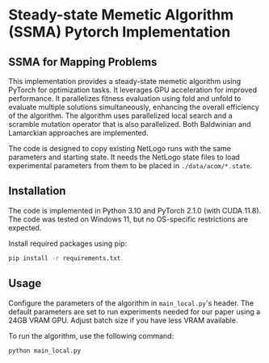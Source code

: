 # Steady-state Memetic Algorithm (SSMA) Pytorch Implementation

## SSMA for Mapping Problems

This implementation provides a steady-state memetic algorithm using PyTorch for optimization tasks. It leverages GPU acceleration for improved performance. It parallelizes fitness evaluation using fold and unfold to evaluate multiple solutions simultaneously, enhancing the overall efficiency of the algorithm. The algorithm uses parallelized local search and a scramble mutation operator that is also parallelized. Both Baldwinian and Lamarckian approaches are implemented.

The code is designed to copy existing NetLogo runs with the same parameters and starting state. It needs the NetLogo state files to load experimental parameters from them to be placed in `./data/acom/*.state`.

## Installation

The code is implemented in Python 3.10 and PyTorch 2.1.0 (with CUDA 11.8). The code was tested on Windows 11, but no OS-specific restrictions are expected.

Install required packages using pip:

```bash
pip install -r requirements.txt
```

## Usage

Configure the parameters of the algorithm in `main_local.py`'s header.
The default parameters are set to run experiments needed for our paper using a 24GB VRAM GPU. Adjust batch size if you have less VRAM available.

To run the algorithm, use the following command:

```bash
python main_local.py
```
